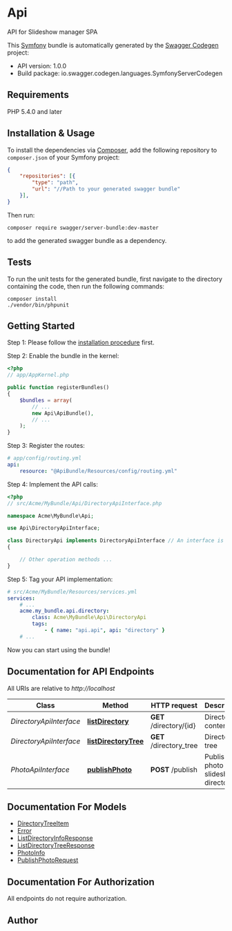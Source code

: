 # Api
API for Slideshow manager SPA

This [Symfony](https://symfony.com/) bundle is automatically generated by the [Swagger Codegen](https://github.com/swagger-api/swagger-codegen) project:

- API version: 1.0.0
- Build package: io.swagger.codegen.languages.SymfonyServerCodegen

## Requirements

PHP 5.4.0 and later

## Installation & Usage

To install the dependencies via [Composer](http://getcomposer.org/), add the following repository to `composer.json` of your Symfony project:

```json
{
    "repositories": [{
        "type": "path",
        "url": "//Path to your generated swagger bundle"
    }],
}
```

Then run:

```
composer require swagger/server-bundle:dev-master
```

to add the generated swagger bundle as a dependency.

## Tests

To run the unit tests for the generated bundle, first navigate to the directory containing the code, then run the following commands:

```
composer install
./vendor/bin/phpunit
```


## Getting Started

Step 1: Please follow the [installation procedure](#installation--usage) first.

Step 2: Enable the bundle in the kernel:

```php
<?php
// app/AppKernel.php

public function registerBundles()
{
    $bundles = array(
        // ...
        new Api\ApiBundle(),
        // ...
    );
}
```

Step 3: Register the routes:

```yaml
# app/config/routing.yml
api:
    resource: "@ApiBundle/Resources/config/routing.yml"
```

Step 4: Implement the API calls:

```php
<?php
// src/Acme/MyBundle/Api/DirectoryApiInterface.php

namespace Acme\MyBundle\Api;

use Api\DirectoryApiInterface;

class DirectoryApi implements DirectoryApiInterface // An interface is autogenerated
{

    // Other operation methods ...
}
```

Step 5: Tag your API implementation:

```yaml
# src/Acme/MyBundle/Resources/services.yml
services:
    # ...
    acme.my_bundle.api.directory:
        class: Acme\MyBundle\Api\DirectoryApi
        tags:
            - { name: "api.api", api: "directory" }
    # ...
```

Now you can start using the bundle!


## Documentation for API Endpoints

All URIs are relative to *http://localhost*

Class | Method | HTTP request | Description
------------ | ------------- | ------------- | -------------
*DirectoryApiInterface* | [**listDirectory**](Resources/docs/Api/DirectoryApiInterface.md#listdirectory) | **GET** /directory/{id} | Directory contents
*DirectoryApiInterface* | [**listDirectoryTree**](Resources/docs/Api/DirectoryApiInterface.md#listdirectorytree) | **GET** /directory_tree | Directory tree
*PhotoApiInterface* | [**publishPhoto**](Resources/docs/Api/PhotoApiInterface.md#publishphoto) | **POST** /publish | Publish photo to slideshow directory


## Documentation For Models

 - [DirectoryTreeItem](Resources/docs/Model/DirectoryTreeItem.md)
 - [Error](Resources/docs/Model/Error.md)
 - [ListDirectoryInfoResponse](Resources/docs/Model/ListDirectoryInfoResponse.md)
 - [ListDirectoryTreeResponse](Resources/docs/Model/ListDirectoryTreeResponse.md)
 - [PhotoInfo](Resources/docs/Model/PhotoInfo.md)
 - [PublishPhotoRequest](Resources/docs/Model/PublishPhotoRequest.md)


## Documentation For Authorization

 All endpoints do not require authorization.


## Author




